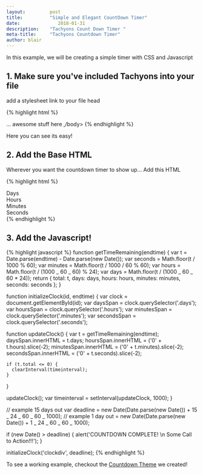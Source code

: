 ```yaml
---
layout:			post
title:			"Simple and Elegant CountDown Timer"
date:		 	   2018-01-31
description:	"Tachyons Count Down Timer "
meta-title:		"Tachyons Countdown Timer"
author:	blair
---
```


In this example, we will be creating a simple timer with CSS and Javascript

## 1. Make sure you've included Tachyons into your file

add a stylesheet link to your file head

{% highlight html %}

<html>
<head>
  <link rel="stylesheet" href="https://unpkg.com/tachyons@4.9.1/css/tachyons.min.css"/>
</head>
<body>
... awesome stuff here
,/body>
</html>
{% endhighlight  %}

Here you can see its easy!

## 2. Add the Base HTML

Wherever you want the countdown timer to show up... Add this HTML

{% highlight html %}

<div class="mt4 tc fw1 f2 near-white sans-serif center" id="clockdiv">
  <div class="pa2 br3 bg-blue dib">
    <span class="pa3 br3 bg-dark-blue dib days"></span>
    <div class="pt1 f5 fw1">Days</div>
  </div>
  <div class="pa2 br3 bg-blue dib">
    <span class="pa3 br3 bg-dark-blue dib hours"></span>
    <div class="pt1 f5 fw1">Hours</div>
  </div>
  <div class="pa2 br3 bg-blue dib">
    <span class="pa3 br3 bg-dark-blue dib minutes"></span>
    <div class="pt1 f5 fw1">Minutes</div>
  </div>
  <div class="pa2 br3 bg-blue dib">
    <span class="pa3 br3 bg-dark-blue dib seconds"></span>
    <div class="pt1 f5 fw1">Seconds</div>
  </div>
</div>
{% endhighlight  %}

## 3. Add the Javascript!

{% highlight javascript %}
function getTimeRemaining(endtime) {
var t = Date.parse(endtime) - Date.parse(new Date());
var seconds = Math.floor(t / 1000 % 60);
var minutes = Math.floor(t / 1000 / 60 % 60);
var hours = Math.floor(t / (1000 _ 60 _ 60) % 24);
var days = Math.floor(t / (1000 _ 60 _ 60 \* 24));
return {
total: t,
days: days,
hours: hours,
minutes: minutes,
seconds: seconds
};
}

function initializeClock(id, endtime) {
var clock = document.getElementById(id);
var daysSpan = clock.querySelector('.days');
var hoursSpan = clock.querySelector('.hours');
var minutesSpan = clock.querySelector('.minutes');
var secondsSpan = clock.querySelector('.seconds');

function updateClock() {
var t = getTimeRemaining(endtime);
daysSpan.innerHTML = t.days;
hoursSpan.innerHTML = ('0' + t.hours).slice(-2);
minutesSpan.innerHTML = ('0' + t.minutes).slice(-2);
secondsSpan.innerHTML = ('0' + t.seconds).slice(-2);

    if (t.total <= 0) {
      clearInterval(timeinterval);
    }

}

updateClock();
var timeinterval = setInterval(updateClock, 1000);
}

// example 15 days out
var deadline = new Date(Date.parse(new Date()) + 15 _ 24 _ 60 _ 60 _ 1000);
// example 1 day out = new Date(Date.parse(new Date()) + 1 _ 24 _ 60 _ 60 _ 1000);

if (new Date() > deadline) {
alert('COUNTDOWN COMPLETE! \n Some Call to Action!!!');
}

initializeClock('clockdiv', deadline);
{% endhighlight %}

To see a working example, checkout the [Countdown Theme](https://www.tachyonstemplates.com/template-overviews/tachyons-countdown/) we created!
